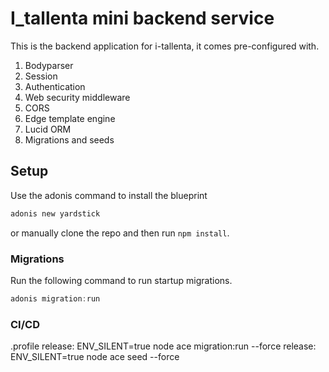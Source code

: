# I_tallenta mini backend service
This is the backend application for i-tallenta, it comes pre-configured with.

1. Bodyparser
2. Session
3. Authentication
4. Web security middleware
5. CORS
6. Edge template engine
7. Lucid ORM
8. Migrations and seeds

## Setup

Use the adonis command to install the blueprint

```bash
adonis new yardstick
```

or manually clone the repo and then run `npm install`.


### Migrations

Run the following command to run startup migrations.

```js
adonis migration:run
```

### CI/CD
.profile
release: ENV_SILENT=true node ace migration:run --force
release: ENV_SILENT=true node ace seed --force
